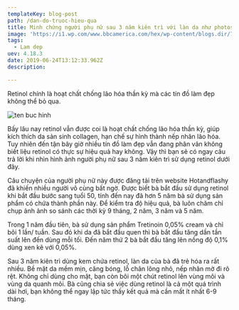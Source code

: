 ```yaml
---
templateKey: blog-post
path: /dan-do-truoc-hieu-qua
title: Minh chứng người phụ nữ sau 3 năm kiên trì với làn da như photoshop sẽ khiến bạn thay đổi
image: 'https://i1.wp.com/www.bbcamerica.com/hex/wp-content/blogs.dir/76/files/2012/09/Hex-Cassie.jpg' 
tags:
  - Lam dep
uev: 4.18.3
date: 2019-06-24T13:12:33.962Z
description:

---
```



Retinol chính là hoạt chất chống lão hóa thần kỳ mà các tín đồ làm đẹp không thể bỏ qua.
 
![ten buc hinh](http://beautyworld.net.vn/wp-content/uploads/2019/05/1460572482-hbz-skincare-index.jpg "ten buc hinh")

Bấy lâu nay retinol vẫn được coi là hoạt chất chống lão hóa thần kỳ, giúp kích thích da sản sinh collagen, hạn chế sự hình thành nếp nhăn lão hóa. Tuy nhiên đến tận bây giờ nhiều tín đồ làm đẹp vẫn đang phân vân không biết liệu retinol có thực sự hiệu quả hay không. Vậy thì bạn sẽ có ngay câu trả lời khi nhìn hình ảnh người phụ nữ sau 3 năm kiên trì sử dụng retinol dưới đây.

Câu chuyện của người phụ nữ này được đăng tải trên website Hotandflashy đã khiến nhiều người vô cùng bất ngờ. Được biết bà bắt đầu sử dụng retinol khi bắt đầu bước sang tuổi 50, tính đến nay đã hơn 5 năm bà sử dụng sản phẩm có chứa thành phần này. Để kiểm tra độ hiệu quả, bà luôn chăm chỉ chụp ảnh ảnh so sánh các thời kỳ 9 tháng, 2 năm, 3 năm và 5 năm.

Trong 1 năm đầu tiên, bà sử dụng sản phẩm Tretinoin 0,05% cream và chỉ bôi 1 lần/ tuần. Sau đó khi da đã bắt đầu quen thì bà bắt đầu tăng dần tần suất lên đến dùng mỗi tối. Đến năm thứ 2 bà bắt đầu tăng lên nồng độ 0,1% dùng xen kẽ với 0,05%.


Sau 3 năm kiên trì dùng kem chứa retinol, làn da của bà đã trẻ hóa ra rất nhiều. Bề mặt da mềm mịn, căng bóng, lỗ chân lông nhỏ, nếp nhăn mờ đi rõ rệt. Không chỉ dùng cho mặt, bạn còn bôi một chút retinol lên vùng môi và vùng da quanh môi. Bà cũng chia sẻ việc dùng retinol là cả một quá trình dài hơi, bạn không thể ngay lập tức thấy kết quả mà cần mất ít nhất 6-9 tháng.


